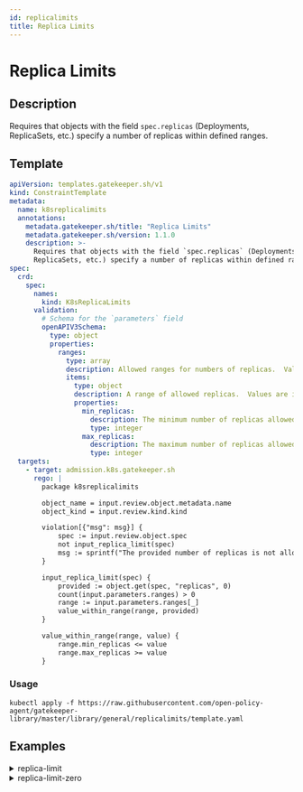 ```yaml
---
id: replicalimits
title: Replica Limits
---
```


# Replica Limits

## Description
Requires that objects with the field `spec.replicas` (Deployments, ReplicaSets, etc.) specify a number of replicas within defined ranges.

## Template
```yaml
apiVersion: templates.gatekeeper.sh/v1
kind: ConstraintTemplate
metadata:
  name: k8sreplicalimits
  annotations:
    metadata.gatekeeper.sh/title: "Replica Limits"
    metadata.gatekeeper.sh/version: 1.1.0
    description: >-
      Requires that objects with the field `spec.replicas` (Deployments,
      ReplicaSets, etc.) specify a number of replicas within defined ranges.
spec:
  crd:
    spec:
      names:
        kind: K8sReplicaLimits
      validation:
        # Schema for the `parameters` field
        openAPIV3Schema:
          type: object
          properties:
            ranges:
              type: array
              description: Allowed ranges for numbers of replicas.  Values are inclusive.
              items:
                type: object
                description: A range of allowed replicas.  Values are inclusive.
                properties:
                  min_replicas:
                    description: The minimum number of replicas allowed, inclusive.
                    type: integer
                  max_replicas:
                    description: The maximum number of replicas allowed, inclusive.
                    type: integer
  targets:
    - target: admission.k8s.gatekeeper.sh
      rego: |
        package k8sreplicalimits

        object_name = input.review.object.metadata.name
        object_kind = input.review.kind.kind

        violation[{"msg": msg}] {
            spec := input.review.object.spec
            not input_replica_limit(spec)
            msg := sprintf("The provided number of replicas is not allowed for %v: %v. Allowed ranges: %v", [object_kind, object_name, input.parameters])
        }

        input_replica_limit(spec) {
            provided := object.get(spec, "replicas", 0)
            count(input.parameters.ranges) > 0
            range := input.parameters.ranges[_]
            value_within_range(range, provided)
        }

        value_within_range(range, value) {
            range.min_replicas <= value
            range.max_replicas >= value
        }

```

### Usage
```shell
kubectl apply -f https://raw.githubusercontent.com/open-policy-agent/gatekeeper-library/master/library/general/replicalimits/template.yaml
```
## Examples
<details>
<summary>replica-limit</summary><blockquote>

<details>
<summary>constraint</summary>

```yaml
apiVersion: constraints.gatekeeper.sh/v1beta1
kind: K8sReplicaLimits
metadata:
  name: replica-limits
spec:
  match:
    kinds:
      - apiGroups: ["apps"]
        kinds: ["Deployment"]
      - apiGroups: ["autoscaling"]
        kinds: ["Scale"]
  parameters:
    ranges:
    - min_replicas: 3
      max_replicas: 50

```

Usage

```shell
kubectl apply -f https://raw.githubusercontent.com/open-policy-agent/gatekeeper-library/master/library/general/replicalimits/samples/replicalimits/constraint.yaml
```

</details>

<details>
<summary>example-allowed</summary>

```yaml
apiVersion: apps/v1
kind: Deployment
metadata:
  name: allowed-deployment
spec:
  selector:
    matchLabels:
      app: nginx
  replicas: 3
  template:
    metadata:
      labels:
        app: nginx
    spec:
      containers:
      - name: nginx
        image: nginx:1.14.2
        ports:
        - containerPort: 80

```

Usage

```shell
kubectl apply -f https://raw.githubusercontent.com/open-policy-agent/gatekeeper-library/master/library/general/replicalimits/samples/replicalimits/example_allowed.yaml
```

</details>
<details>
<summary>example-scale-allowed</summary>

```yaml
apiVersion: autoscaling/v1
kind: Scale
metadata:
  name: allowed-deployment
spec:
  replicas: 3

```

Usage

```shell
kubectl apply -f https://raw.githubusercontent.com/open-policy-agent/gatekeeper-library/master/library/general/replicalimits/samples/replicalimits/example_scale_allowed.yaml
```

</details>
<details>
<summary>example-disallowed</summary>

```yaml
apiVersion: apps/v1
kind: Deployment
metadata:
  name: disallowed-deployment
spec:
  selector:
    matchLabels:
      app: nginx
  replicas: 100
  template:
    metadata:
      labels:
        app: nginx
    spec:
      containers:
      - name: nginx
        image: nginx:1.14.2
        ports:
        - containerPort: 80

```

Usage

```shell
kubectl apply -f https://raw.githubusercontent.com/open-policy-agent/gatekeeper-library/master/library/general/replicalimits/samples/replicalimits/example_disallowed.yaml
```

</details>
<details>
<summary>example-scale-disallowed</summary>

```yaml
apiVersion: autoscaling/v1
kind: Scale
metadata:
  name: allowed-deployment
spec:
  replicas: 100

```

Usage

```shell
kubectl apply -f https://raw.githubusercontent.com/open-policy-agent/gatekeeper-library/master/library/general/replicalimits/samples/replicalimits/example_scale_disallowed.yaml
```

</details>


</blockquote></details><details>
<summary>replica-limit-zero</summary><blockquote>

<details>
<summary>constraint</summary>

```yaml
apiVersion: constraints.gatekeeper.sh/v1beta1
kind: K8sReplicaLimits
metadata:
  name: replica-limits
spec:
  match:
    kinds:
      - apiGroups: ["apps"]
        kinds: ["Deployment"]
      - apiGroups: ["autoscaling"]
        kinds: ["Scale"]
  parameters:
    ranges:
    - min_replicas: 0
      max_replicas: 50

```

Usage

```shell
kubectl apply -f https://raw.githubusercontent.com/open-policy-agent/gatekeeper-library/master/library/general/replicalimits/samples/replicalimits_zero/constraint.yaml
```

</details>

<details>
<summary>example-allowed</summary>

```yaml
apiVersion: apps/v1
kind: Deployment
metadata:
  name: allowed-deployment
spec:
  selector:
    matchLabels:
      app: nginx
  replicas: 0
  template:
    metadata:
      labels:
        app: nginx
    spec:
      containers:
      - name: nginx
        image: nginx:1.14.2
        ports:
        - containerPort: 80

```

Usage

```shell
kubectl apply -f https://raw.githubusercontent.com/open-policy-agent/gatekeeper-library/master/library/general/replicalimits/samples/replicalimits_zero/example_allowed.yaml
```

</details>
<details>
<summary>example-scale-allowed</summary>

```yaml
apiVersion: autoscaling/v1
kind: Scale
metadata:
  name: allowed-deployment
# kubectl scale deploy <name> --replicas=0 creates a Scale
# resource with an empty spec, not replicas:0
spec: {}

```

Usage

```shell
kubectl apply -f https://raw.githubusercontent.com/open-policy-agent/gatekeeper-library/master/library/general/replicalimits/samples/replicalimits_zero/example_scale_allowed.yaml
```

</details>
<details>
<summary>example-disallowed</summary>

```yaml
apiVersion: apps/v1
kind: Deployment
metadata:
  name: disallowed-deployment
spec:
  selector:
    matchLabels:
      app: nginx
  replicas: 100
  template:
    metadata:
      labels:
        app: nginx
    spec:
      containers:
      - name: nginx
        image: nginx:1.14.2
        ports:
        - containerPort: 80

```

Usage

```shell
kubectl apply -f https://raw.githubusercontent.com/open-policy-agent/gatekeeper-library/master/library/general/replicalimits/samples/replicalimits_zero/example_disallowed.yaml
```

</details>
<details>
<summary>example-scale-disallowed</summary>

```yaml
apiVersion: autoscaling/v1
kind: Scale
metadata:
  name: allowed-deployment
spec:
  replicas: 100

```

Usage

```shell
kubectl apply -f https://raw.githubusercontent.com/open-policy-agent/gatekeeper-library/master/library/general/replicalimits/samples/replicalimits_zero/example_scale_disallowed.yaml
```

</details>


</blockquote></details>
